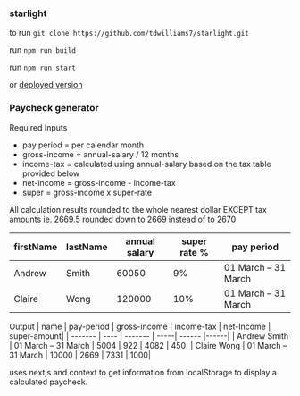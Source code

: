 ### starlight

to run `git clone https://github.com/tdwilliams7/starlight.git`

run `npm run build`

run `npm run start`

or [deployed version](https://starlight-qgowgpbvmj.now.sh/)

### Paycheck generator

Required Inputs

* pay period = per calendar month
* gross-income = annual-salary / 12 months
* income-tax = calculated using annual-salary based on the tax table provided below
* net-income = gross-income - income-tax
* super = gross-income x super-rate

All calculation results rounded to the whole nearest dollar EXCEPT tax amounts
ie. 2669.5 rounded down to 2669 instead of to 2670

| firstName | lastName | annual salary | super rate % | pay period          |
| --------- | -------- | ------------- | ------------ | ------------------- |
| Andrew    | Smith    | 60050         | 9%           | 01 March – 31 March |
| Claire    | Wong     | 120000        | 10%          | 01 March – 31 March |

Output
| name | pay-period | gross-income | income-tax | net-Income | super-amount|
| ------- | ---- | ------- | -----| ------ |------|
| Andrew Smith | 01 March – 31 March | 5004 | 922 | 4082 | 450|
| Claire Wong | 01 March – 31 March | 10000 | 2669 | 7331 | 1000|

uses nextjs and context to get information from localStorage to display a calculated paycheck.
